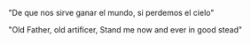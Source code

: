 "De que nos sirve ganar el mundo, si perdemos el cielo"

"Old Father, old artificer, Stand me now and ever in good stead"